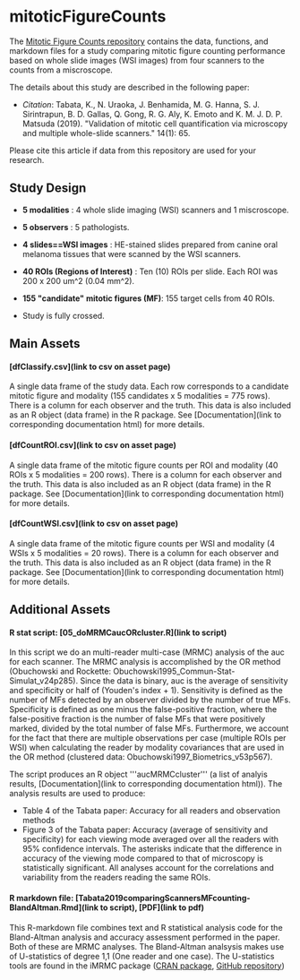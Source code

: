 # mitoticFigureCounts

The [Mitotic Figure Counts repository](https://github.com/DIDSR/RDataPackages/tree/master/mitoticFigureCounts) contains the data, functions, and markdown files for a study comparing mitotic figure counting performance based on whole slide images (WSI images) from four scanners to the counts from a miscroscope.

The details about this study are described in the following paper:

* _Citation_: Tabata, K., N. Uraoka, J. Benhamida, M. G. Hanna, S. J. Sirintrapun, B. D. Gallas, Q. Gong, R. G. Aly, K. Emoto and K. M. J. D. P. Matsuda (2019). "Validation of mitotic cell quantification via microscopy and multiple whole-slide scanners."  14(1): 65.

Please cite this article if data from this repository are used for your research.

## Study Design

* __5 modalities__ : 4 whole slide imaging (WSI) scanners and 1 miscroscope. 

* __5 observers__ : 5 pathologists.

* __4 slides==WSI images__ : HE-stained slides prepared from canine oral melanoma tissues that were scanned by the WSI scanners.

* __40 ROIs (Regions of Interest)__ : Ten (10) ROIs per slide. Each ROI was 200 x 200 um^2 (0.04 mm^2).

* __155 "candidate" mitotic figures (MF)__: 155 target cells from 40 ROIs.

* Study is fully crossed. 


## Main Assets

#### [dfClassify.csv](link to csv on asset page)

A single data frame of the study data. Each row corresponds to a candidate mitotic figure and modality (155 candidates x 5 modalities = 775 rows). There is a column for each observer and the truth. This data is also included as an R object (data frame) in the R package. See [Documentation](link to corresponding documentation html) for more details.

#### [dfCountROI.csv](link to csv on asset page)

A single data frame of the mitotic figure counts per ROI and modality (40 ROIs x 5 modalities = 200 rows). There is a column for each observer and the truth. This data is also included as an R object (data frame) in the R package. See [Documentation](link to corresponding documentation html) for more details.

#### [dfCountWSI.csv](link to csv on asset page)

A single data frame of the mitotic figure counts per WSI and modality (4 WSIs x 5 modalities = 20 rows). There is a column for each observer and the truth. This data is also included as an R object (data frame) in the R package. See [Documentation](link to corresponding documentation html) for more details.

## Additional Assets

#### R stat script: [05_doMRMCaucORcluster.R](link to script)

In this script we do an multi-reader multi-case (MRMC) analysis of the auc for each scanner. The MRMC analysis is accomplished by the OR method (Obuchowski and Rockette: Obuchowski1995_Commun-Stat-Simulat_v24p285). Since the data is binary, auc is the average of sensitivity and specificity or half of (Youden's index + 1). Sensitivity is defined as the number of MFs detected by an observer divided by the number of true MFs. Specificity is defined as one minus the false-positive fraction, where the false-positive fraction is the number of false MFs that were positively marked, divided by the total number of false MFs. Furthermore, we account for the fact that there are multiple observations per case (multiple ROIs per WSI) when calculating the reader by modality covariances that are used in the OR method (clustered data: Obuchowski1997_Biometrics_v53p567).

The script produces an R object '''aucMRMCcluster''' (a list of analyis results, 
[Documentation](link to corresponding documentation html)). The analysis results are used to produce:
* Table 4 of the Tabata paper: Accuracy for all readers and observation methods
* Figure 3 of the Tabata paper: Accuracy (average of sensitivity and specificity) for each viewing mode averaged over all the readers with 95% confidence intervals. The asterisks indicate that the difference in accuracy of the viewing mode compared to that of microscopy is statistically significant. All analyses account for the correlations and variability from the readers reading the same ROIs.

#### R markdown file: [Tabata2019comparingScannersMFcounting-BlandAltman.Rmd](link to script), [PDF](link to pdf)

This R-markdown file combines text and R statistical analysis code for the Bland-Altman analysis and accuracy assessment performed in the paper. Both of these are MRMC analyses. The Bland-Altman analsysis makes use of U-statistics of degree 1,1 (One reader and one case). The U-statistics tools are found in the iMRMC package ([CRAN package](https://cran.r-project.org/web/packages/iMRMC/index.html), [GitHub repository](https://github.com/DIDSR/iMRMC))
